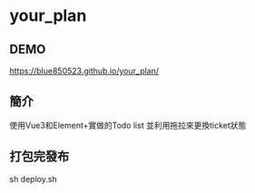 # your_plan

## DEMO
https://blue850523.github.io/your_plan/

## 簡介
使用Vue3和Element+實做的Todo list
並利用拖拉來更換ticket狀態

## 打包完發布
sh deploy.sh